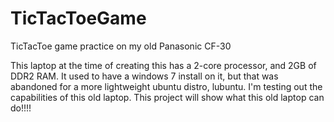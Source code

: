 # TicTacToeGame
TicTacToe game practice on my old Panasonic CF-30

This laptop at the time of creating this has a 2-core processor, and 2GB of DDR2 RAM. It used to have a
windows 7 install on it, but that was abandoned for a more lightweight ubuntu distro, lubuntu. I'm testing 
out the capabilities of this old laptop. This project will show what this old laptop can do!!!!
